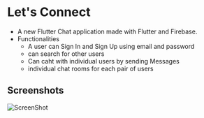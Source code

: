 # Let's Connect

* A new Flutter Chat application made with Flutter and Firebase.
* Functionalities
    * A user can Sign In and Sign Up using email and password
    * can search for other users
    * Can caht with individual users by sending Messages
    * individual chat rooms for each pair of users
## Screenshots
![ScreenShot](https://{https://drive.google.com/file/d/16CceI_g-6ZxHkiiTCZ2wLI-Pi2pt4poU/view?usp=sharing})
